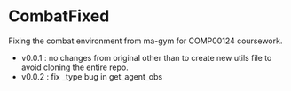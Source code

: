 # CombatFixed
Fixing the combat environment from ma-gym for COMP00124 coursework.

* v0.0.1 : no changes from original other than to create new utils file to avoid cloning the entire repo.
* v0.0.2 : fix _type bug in get_agent_obs
